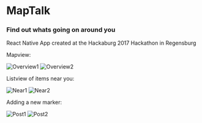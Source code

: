 # MapTalk
### Find out whats going on around you

React Native App created at the Hackaburg 2017 Hackathon in Regensburg

Mapview:

![Overview1](./Screenshots/iOS/overview.png?raw=true)  ![Overview2](./Screenshots/android/overview.png?raw=true)

Listview of items near you:

![Near1](./Screenshots/iOS/near.png?raw=true) ![Near2](./Screenshots/android/near.png?raw=true)

Adding a new marker:

![Post1](./Screenshots/iOS/post.png?raw=true) ![Post2](./Screenshots/android/post.png?raw=true)
